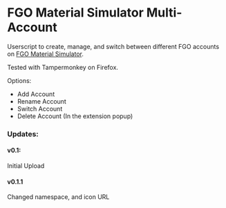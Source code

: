 # FGO Material Simulator Multi-Account
Userscript to create, manage, and switch between different FGO accounts on [FGO Material Simulator](http://fgosimulator.webcrow.jp/Material/).

Tested with Tampermonkey on Firefox.

Options:
- Add Account
- Rename Account
- Switch Account 
- Delete Account (In the extension popup)


### Updates:

#### v0.1:
Initial Upload

#### v0.1.1
Changed namespace, and icon URL
